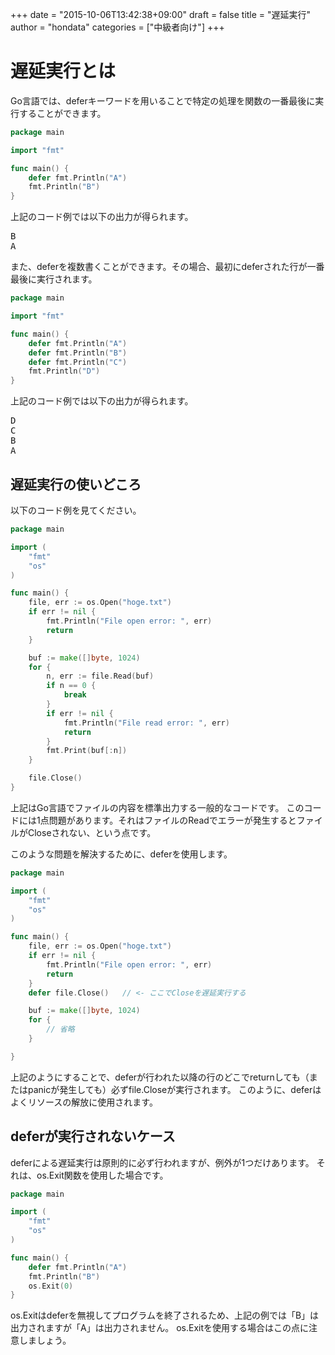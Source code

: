 +++
date = "2015-10-06T13:42:38+09:00"
draft = false
title = "遅延実行"
author = "hondata"
categories = ["中級者向け"]
+++

# 遅延実行とは

Go言語では、deferキーワードを用いることで特定の処理を関数の一番最後に実行することができます。

```go
package main

import "fmt"

func main() {
    defer fmt.Println("A")
    fmt.Println("B")
}
```

上記のコード例では以下の出力が得られます。

<pre class="output">
B
A
</pre>

また、deferを複数書くことができます。その場合、最初にdeferされた行が一番最後に実行されます。

```go
package main

import "fmt"

func main() {
    defer fmt.Println("A")
    defer fmt.Println("B")
    defer fmt.Println("C")
    fmt.Println("D")
}
```

上記のコード例では以下の出力が得られます。

<pre class="output">
D
C
B
A
</pre>

## 遅延実行の使いどころ

以下のコード例を見てください。

```go
package main

import (
    "fmt"
    "os"
)

func main() {
    file, err := os.Open("hoge.txt")
    if err != nil {
        fmt.Println("File open error: ", err)
        return
    }

    buf := make([]byte, 1024)
    for {
        n, err := file.Read(buf)
        if n == 0 {
            break
        }
        if err != nil {
            fmt.Println("File read error: ", err)
            return
        }
        fmt.Print(buf[:n])
    }

    file.Close()
}
```

上記はGo言語でファイルの内容を標準出力する一般的なコードです。
このコードには1点問題があります。それはファイルのReadでエラーが発生するとファイルがCloseされない、という点です。

このような問題を解決するために、deferを使用します。

```go
package main

import (
    "fmt"
    "os"
)

func main() {
    file, err := os.Open("hoge.txt")
    if err != nil {
        fmt.Println("File open error: ", err)
        return
    }
    defer file.Close()   // <- ここでCloseを遅延実行する

    buf := make([]byte, 1024)
    for {
        // 省略
    }

}
```

上記のようにすることで、deferが行われた以降の行のどこでreturnしても（またはpanicが発生しても）必ずfile.Closeが実行されます。
このように、deferはよくリソースの解放に使用されます。

## deferが実行されないケース

deferによる遅延実行は原則的に必ず行われますが、例外が1つだけあります。
それは、os.Exit関数を使用した場合です。

```go
package main

import (
    "fmt"
    "os"
)

func main() {
    defer fmt.Println("A")
    fmt.Println("B")
    os.Exit(0)
}
```

os.Exitはdeferを無視してプログラムを終了されるため、上記の例では「B」は出力されますが「A」は出力されません。
os.Exitを使用する場合はこの点に注意しましょう。
